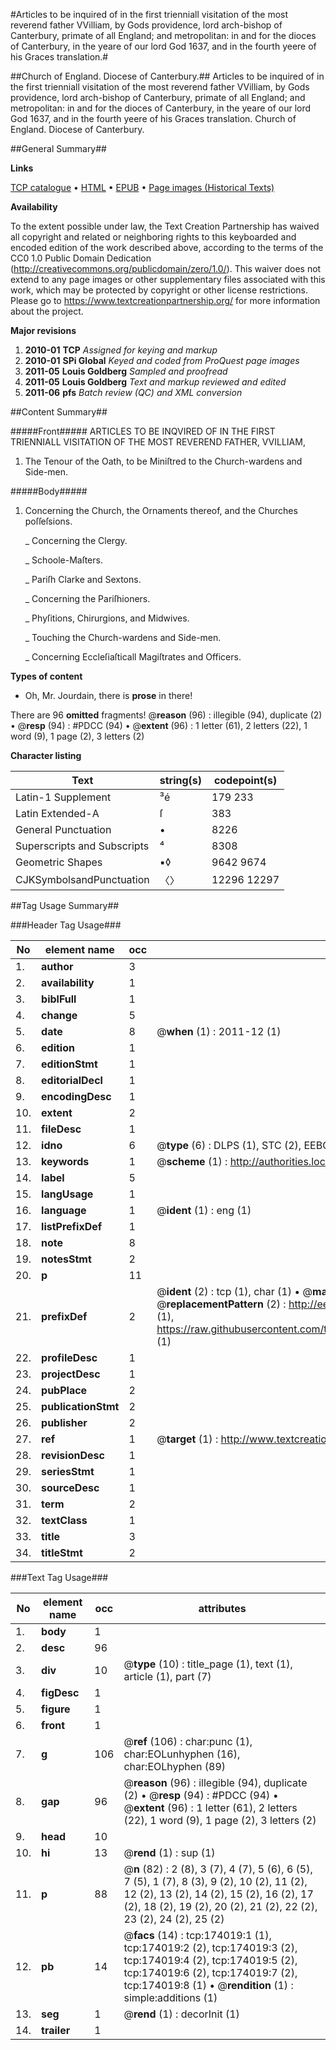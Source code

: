 #Articles to be inquired of in the first trienniall visitation of the most reverend father VVilliam, by Gods providence, lord arch-bishop of Canterbury, primate of all England; and metropolitan: in and for the dioces of Canterbury, in the yeare of our lord God 1637, and in the fourth yeere of his Graces translation.#

##Church of England. Diocese of Canterbury.##
Articles to be inquired of in the first trienniall visitation of the most reverend father VVilliam, by Gods providence, lord arch-bishop of Canterbury, primate of all England; and metropolitan: in and for the dioces of Canterbury, in the yeare of our lord God 1637, and in the fourth yeere of his Graces translation.
Church of England. Diocese of Canterbury.

##General Summary##

**Links**

[TCP catalogue](http://www.ota.ox.ac.uk/tcp/)  • 
[HTML](http://tei.it.ox.ac.uk/tcp/Texts-HTML/free/B00/B00008.html)  • 
[EPUB](http://tei.it.ox.ac.uk/tcp/Texts-EPUB/free/B00/B00008.epub) • 
[Page images (Historical Texts)](https://historicaltexts.jisc.ac.uk/eebo-52633216e)

**Availability**

To the extent possible under law, the Text Creation Partnership has waived all copyright and related or neighboring rights to this keyboarded and encoded edition of the work described above, according to the terms of the CC0 1.0 Public Domain Dedication (http://creativecommons.org/publicdomain/zero/1.0/). This waiver does not extend to any page images or other supplementary files associated with this work, which may be protected by copyright or other license restrictions. Please go to https://www.textcreationpartnership.org/ for more information about the project.

**Major revisions**

1. __2010-01__ __TCP__ *Assigned for keying and markup*
1. __2010-01__ __SPi Global__ *Keyed and coded from ProQuest page images*
1. __2011-05__ __Louis Goldberg__ *Sampled and proofread*
1. __2011-05__ __Louis Goldberg__ *Text and markup reviewed and edited*
1. __2011-06__ __pfs__ *Batch review (QC) and XML conversion*

##Content Summary##

#####Front#####
ARTICLES TO BE INQVIRED OF IN THE FIRST TRIENNIALL VISITATION OF THE MOST REVEREND FATHER, VVILLIAM,
1. The Tenour of the Oath, to be Miniſtred to the Church-wardens and Side-men.

#####Body#####

1. Concerning the Church, the Ornaments thereof, and the Churches poſſeſsions.

    _ Concerning the Clergy.

    _ Schoole-Maſters.

    _ Pariſh Clarke and Sextons.

    _ Concerning the Pariſhioners.

    _ Phyſitions, Chirurgions, and Midwives.

    _ Touching the Church-wardens and Side-men.

    _ Concerning Eccleſiaſticall Magiſtrates and Officers.

**Types of content**

  * Oh, Mr. Jourdain, there is **prose** in there!

There are 96 **omitted** fragments! 
 @__reason__ (96) : illegible (94), duplicate (2)  •  @__resp__ (94) : #PDCC (94)  •  @__extent__ (96) : 1 letter (61), 2 letters (22), 1 word (9), 1 page (2), 3 letters (2)

**Character listing**


|Text|string(s)|codepoint(s)|
|---|---|---|
|Latin-1 Supplement|³é|179 233|
|Latin Extended-A|ſ|383|
|General Punctuation|•|8226|
|Superscripts             and Subscripts|⁴|8308|
|Geometric Shapes|▪◊|9642 9674|
|CJKSymbolsandPunctuation|〈〉|12296 12297|

##Tag Usage Summary##

###Header Tag Usage###

|No|element name|occ|attributes|
|---|---|---|---|
|1.|__author__|3||
|2.|__availability__|1||
|3.|__biblFull__|1||
|4.|__change__|5||
|5.|__date__|8| @__when__ (1) : 2011-12 (1)|
|6.|__edition__|1||
|7.|__editionStmt__|1||
|8.|__editorialDecl__|1||
|9.|__encodingDesc__|1||
|10.|__extent__|2||
|11.|__fileDesc__|1||
|12.|__idno__|6| @__type__ (6) : DLPS (1), STC (2), EEBO-CITATION (1), OCLC (1), VID (1)|
|13.|__keywords__|1| @__scheme__ (1) : http://authorities.loc.gov/ (1)|
|14.|__label__|5||
|15.|__langUsage__|1||
|16.|__language__|1| @__ident__ (1) : eng (1)|
|17.|__listPrefixDef__|1||
|18.|__note__|8||
|19.|__notesStmt__|2||
|20.|__p__|11||
|21.|__prefixDef__|2| @__ident__ (2) : tcp (1), char (1)  •  @__matchPattern__ (2) : ([0-9\-]+):([0-9IVX]+) (1), (.+) (1)  •  @__replacementPattern__ (2) : http://eebo.chadwyck.com/downloadtiff?vid=$1&page=$2 (1), https://raw.githubusercontent.com/textcreationpartnership/Texts/master/tcpchars.xml#$1 (1)|
|22.|__profileDesc__|1||
|23.|__projectDesc__|1||
|24.|__pubPlace__|2||
|25.|__publicationStmt__|2||
|26.|__publisher__|2||
|27.|__ref__|1| @__target__ (1) : http://www.textcreationpartnership.org/docs/. (1)|
|28.|__revisionDesc__|1||
|29.|__seriesStmt__|1||
|30.|__sourceDesc__|1||
|31.|__term__|2||
|32.|__textClass__|1||
|33.|__title__|3||
|34.|__titleStmt__|2||


###Text Tag Usage###

|No|element name|occ|attributes|
|---|---|---|---|
|1.|__body__|1||
|2.|__desc__|96||
|3.|__div__|10| @__type__ (10) : title_page (1), text (1), article (1), part (7)|
|4.|__figDesc__|1||
|5.|__figure__|1||
|6.|__front__|1||
|7.|__g__|106| @__ref__ (106) : char:punc (1), char:EOLunhyphen (16), char:EOLhyphen (89)|
|8.|__gap__|96| @__reason__ (96) : illegible (94), duplicate (2)  •  @__resp__ (94) : #PDCC (94)  •  @__extent__ (96) : 1 letter (61), 2 letters (22), 1 word (9), 1 page (2), 3 letters (2)|
|9.|__head__|10||
|10.|__hi__|13| @__rend__ (1) : sup (1)|
|11.|__p__|88| @__n__ (82) : 2 (8), 3 (7), 4 (7), 5 (6), 6 (5), 7 (5), 1 (7), 8 (3), 9 (2), 10 (2), 11 (2), 12 (2), 13 (2), 14 (2), 15 (2), 16 (2), 17 (2), 18 (2), 19 (2), 20 (2), 21 (2), 22 (2), 23 (2), 24 (2), 25 (2)|
|12.|__pb__|14| @__facs__ (14) : tcp:174019:1 (1), tcp:174019:2 (2), tcp:174019:3 (2), tcp:174019:4 (2), tcp:174019:5 (2), tcp:174019:6 (2), tcp:174019:7 (2), tcp:174019:8 (1)  •  @__rendition__ (1) : simple:additions (1)|
|13.|__seg__|1| @__rend__ (1) : decorInit (1)|
|14.|__trailer__|1||
